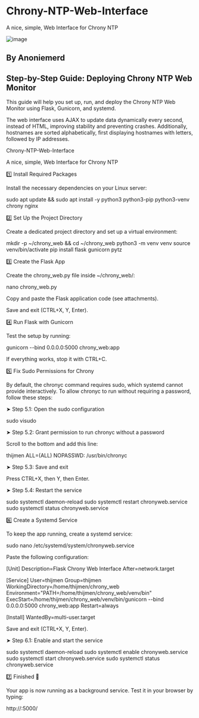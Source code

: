 # Chrony-NTP-Web-Interface
A nice, simple, Web Interface for Chrony NTP

![image](https://github.com/user-attachments/assets/24f37619-fbaa-46ec-a60f-0f837e967697)

## By Anoniemerd

## Step-by-Step Guide: Deploying Chrony NTP Web Monitor
This guide will help you set up, run, and deploy the Chrony NTP Web Monitor using Flask, Gunicorn, and systemd.

The web interface uses AJAX to update data dynamically every second, instead of HTML, improving stability and preventing crashes. Additionally, hostnames are sorted alphabetically, first displaying hostnames with letters, followed by IP addresses.

Chrony-NTP-Web-Interface

A nice, simple, Web Interface for Chrony NTP


1️⃣ Install Required Packages

Install the necessary dependencies on your Linux server:

sudo apt update && sudo apt install -y python3 python3-pip python3-venv chrony nginx

2️⃣ Set Up the Project Directory

Create a dedicated project directory and set up a virtual environment:

mkdir -p ~/chrony_web && cd ~/chrony_web
python3 -m venv venv
source venv/bin/activate
pip install flask gunicorn pytz

3️⃣ Create the Flask App

Create the chrony_web.py file inside ~/chrony_web/:

nano chrony_web.py

Copy and paste the Flask application code (see attachments).

Save and exit (CTRL+X, Y, Enter).

4️⃣ Run Flask with Gunicorn

Test the setup by running:

gunicorn --bind 0.0.0.0:5000 chrony_web:app

If everything works, stop it with CTRL+C.

5️⃣ Fix Sudo Permissions for Chrony

By default, the chronyc command requires sudo, which systemd cannot provide interactively. To allow chronyc to run without requiring a password, follow these steps:

➤ Step 5.1: Open the sudo configuration

sudo visudo

➤ Step 5.2: Grant permission to run chronyc without a password

Scroll to the bottom and add this line:

thijmen ALL=(ALL) NOPASSWD: /usr/bin/chronyc

➤ Step 5.3: Save and exit

Press CTRL+X, then Y, then Enter.

➤ Step 5.4: Restart the service

sudo systemctl daemon-reload
sudo systemctl restart chronyweb.service
sudo systemctl status chronyweb.service

6️⃣ Create a Systemd Service

To keep the app running, create a systemd service:

sudo nano /etc/systemd/system/chronyweb.service

Paste the following configuration:

[Unit]
Description=Flask Chrony Web Interface
After=network.target

[Service]
User=thijmen
Group=thijmen
WorkingDirectory=/home/thijmen/chrony_web
Environment="PATH=/home/thijmen/chrony_web/venv/bin"
ExecStart=/home/thijmen/chrony_web/venv/bin/gunicorn --bind 0.0.0.0:5000 chrony_web:app
Restart=always

[Install]
WantedBy=multi-user.target

Save and exit (CTRL+X, Y, Enter).

➤ Step 6.1: Enable and start the service

sudo systemctl daemon-reload
sudo systemctl enable chronyweb.service
sudo systemctl start chronyweb.service
sudo systemctl status chronyweb.service

7️⃣ Finished 🎉

Your app is now running as a background service. Test it in your browser by typing:

http://<IP-ADDRESS>:5000/
